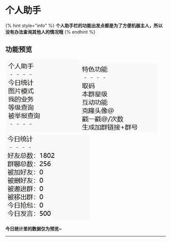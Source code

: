 # 个人助手

{% hint style="info" %}
**个人助手栏的功能出发点都是为了方便机器主人，所以没有办法查询其他人的情况哦**
{% endhint %}

## 功能预览

![](<../.gitbook/assets/image (12) (2).png>)![](<../.gitbook/assets/image (4).png>)![](<../.gitbook/assets/image (1) (4) (1).png>)

**今日统计里的数据仅为预览\~**

****

